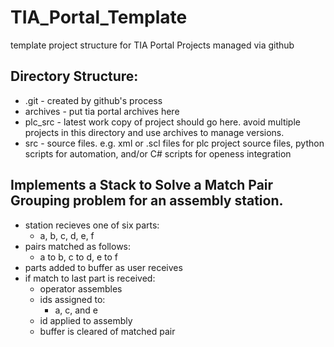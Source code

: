 # TIA_Portal_Template
template project structure for TIA Portal Projects managed via github

## Directory Structure:
  * .git - created by github's process
  * archives - put tia portal archives here
  * plc_src - latest work copy of project should go here. avoid multiple projects in this directory and use archives to manage versions.
  * src - source files. e.g. xml or .scl files for plc project source files, python scripts for automation, and/or C# scripts for openess integration
  
## Implements a Stack to Solve a Match Pair Grouping problem for an assembly station.
  * station recieves one of six parts:
    * a, b, c, d, e, f
  * pairs matched as follows:
    * a to b, c to d, e to f
  * parts added to buffer as user receives
  * if match to last part is received:
    * operator assembles 
    * ids assigned to:
      * a, c, and e
    * id applied to assembly
    * buffer is cleared of matched pair
